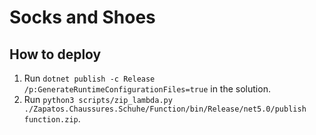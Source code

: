 # Socks and Shoes

## How to deploy

1. Run `dotnet publish -c Release /p:GenerateRuntimeConfigurationFiles=true` in the solution.
2. Run `python3 scripts/zip_lambda.py ./Zapatos.Chaussures.Schuhe/Function/bin/Release/net5.0/publish function.zip`.
